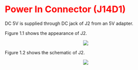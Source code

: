 <h1 style="color:red">
  Power In Connector (J14D1)
</h1>


DC 5V is supplied through DC jack of J2 from an 5V adapter.  

Figure 1.1 shows the appearance of J2.
<p align="center"><img src="https://github.com/Topst-Dev/Documentation/assets/161264431/9571e9e1-f45b-4ae2-9af8-0eb037eb216a"></p>  


Figure 1.2 shows the schematic of J2.
<p align="center"><img src="https://github.com/Topst-Dev/Documentation/assets/161264431/ef358cff-fd8e-4bf1-9c8b-8437a2e6a3d7"></p>  
